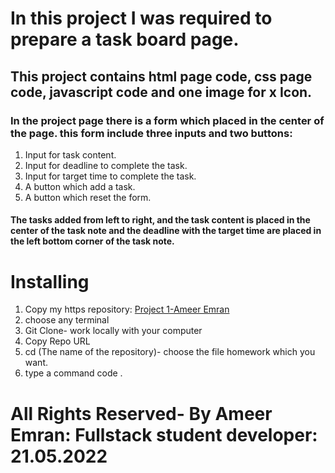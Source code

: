 # In this project I was required to prepare a task board page.
## This project contains html page code, css page code, javascript code and one image for x Icon. 
### In the project page there is a form which placed in the center of the page. this form include three inputs and two buttons:
1. Input for task content. 
2. Input for deadline to complete the task. 
3. Input for target time to complete the task. 
4. A button which add a task. 
5. A button which reset the form. 

#### The tasks added from left to right, and the task content is placed in the center of the task note and the deadline with the target time are placed in the left bottom corner of the task note. 

# Installing
1. Copy my https repository: <a href="https://github.com/Fullstack-Alfanar/project1-ameer-emran.git" target="_blank">Project 1-Ameer Emran</a>
2. choose any terminal
3. Git Clone- work locally with your computer
4. Copy Repo URL
5. cd (The name of the repository)- choose the file homework which you want.
6. type a command code .

# All Rights Reserved- By Ameer Emran: Fullstack student developer: 21.05.2022 

